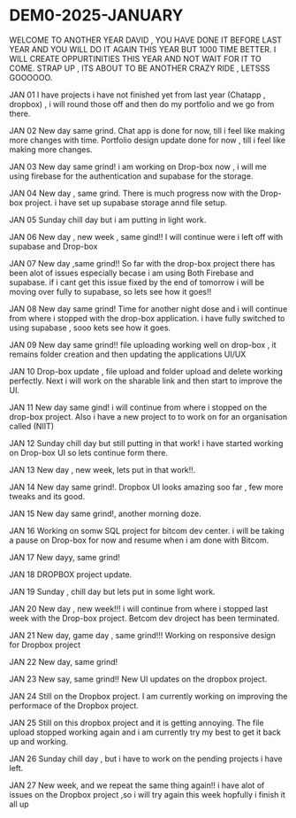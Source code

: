 # DEM0-2025-JANUARY
WELCOME TO ANOTHER YEAR DAVID , YOU HAVE DONE IT BEFORE LAST YEAR AND YOU WILL DO IT AGAIN THIS YEAR BUT 1000 TIME BETTER.
I WILL CREATE OPPURTINITIES THIS YEAR AND NOT WAIT FOR IT TO COME.
STRAP UP , ITS ABOUT TO BE ANOTHER CRAZY RIDE , LETSSS GOOOOOO.

JAN 01
I have projects i have not finished yet from last year (Chatapp , dropbox) , i will round those off and then do my portfolio and we go from there.

JAN 02
New day same grind.
Chat app is done for now, till i feel like making more changes with time.
Portfolio design update done for now , till i feel like making more changes. 

JAN 03
New day same grind!
i am working on Drop-box now , i will me using firebase for the authentication and supabase for the storage.

JAN 04
New day , same grind.
There is much progress now with the Drop-box project.
i have set up supabase storage annd file setup.

JAN 05
Sunday chill day but i am putting in light work.

JAN 06
New day , new week , same gind!!
I will continue were i left off with supabase and Drop-box

JAN 07
New day ,same grind!!
So far with the drop-box project there has been alot of issues especially becase i am using Both Firebase and supabase.
if i cant get this issue fixed by the end of tomorrow i will be moving over fully to supabase, so lets see how it goes!!

JAN 08
New day same grind!
Time for another night dose and i will continue from where i stopped with the drop-box application.
i have fully switched to using supabase , sooo kets see how it goes.

JAN 09
New day same grind!!
file uploading working well on drop-box , it remains folder creation and then updating the applications UI/UX

JAN 10
Drop-box update , file upload and folder upload and delete working perfectly.
Next i will work on the sharable link and then start to improve the UI.

JAN 11
New day same gind!
i will continue from where i stopped on the drop-box project.
Also i have a new project to to work on for an organisation called (NIIT)

JAN 12
Sunday chill day but still putting in that work!
i have started working on Drop-box UI so lets continue form there.

JAN 13
New day , new week, lets put in that work!!.

JAN 14
New day same grind!.
Dropbox UI looks amazing soo far , few more tweaks and its good.

JAN 15
New day same grind!, another morning doze.

JAN 16
Working on somw SQL project for bitcom dev center.
i will be taking a pause on Drop-box for now and resume when i am done with Bitcom.

JAN 17
New dayy, same grind!

JAN 18
DROPBOX project update.

JAN 19
Sunday , chill day but lets put in some light work.

JAN 20
New day , new week!!!
i will continue from where i stopped last week with the Drop-box project.
Betcom dev droject has been terminated.

JAN 21
New day, game day , same grind!!!
Working on responsive design for Dropbox project 

JAN 22
New day, same grind!

JAN 23
New say, same grind!!
New UI updates on the dropbox project.

JAN 24
Still on the Dropbox project.
I am currently working on improving the performace of the Dropbox project.

JAN 25
Still on this dropbox project and it is getting annoying.
The file upload stopped working again and i am currently try my best to get it back up and working.

JAN 26
Sunday chill day , but i have to work on the pending projects i have left.

JAN 27
New week, and we repeat the same thing again!!
i have alot of issues on the Dropbox project ,so i will try again this week hopfully i finish it all up
